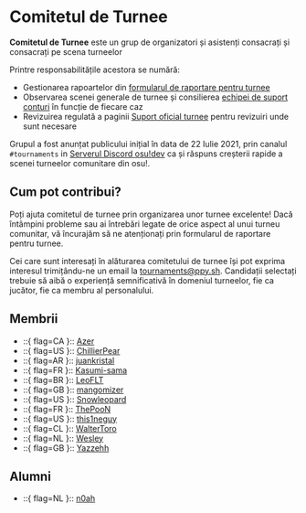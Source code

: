 # Comitetul de Turnee

**Comitetul de Turnee** este un grup de organizatori și asistenți consacrați și consacrați pe scena turneelor

Printre responsabilitățile acestora se numără:

- Gestionarea rapoartelor din [formularul de raportare pentru turnee](https://pif.ephemeral.ink/tournament-reports)
- Observarea scenei generale de turnee și consilierea [echipei de suport conturi](/wiki/People/The_Team/Account_support_team) în funcție de fiecare caz
- Revizuirea regulată a paginii [Suport oficial turnee](/wiki/Tournaments/Official_support) pentru revizuiri unde sunt necesare

Grupul a fost anunțat publicului inițial în data de 22 Iulie 2021, prin canalul `#tournaments` in [Serverul Discord osu!dev](https://discord.com/invite/ppy) ca și răspuns creșterii rapide a scenei turneelor comunitare din osu!.

## Cum pot contribui?

Poți ajuta comitetul de turnee prin organizarea unor turnee excelente! Dacă întâmpini probleme sau ai întrebări legate de orice aspect al unui turneu comunitar, vă încurajăm să ne atenționați prin formularul de raportare pentru turnee.

Cei care sunt interesați în alăturarea comitetului de turnee își pot exprima interesul trimițându-ne un email la [tournaments@ppy.sh](mailto:tournaments@ppy.sh). Candidații selectați trebuie să aibă o experiență semnificativă în domeniul turneelor, fie ca jucător, fie ca membru al personalului.

## Membrii

- ::{ flag=CA }:: [Azer](https://osu.ppy.sh/users/2155578)
- ::{ flag=US }:: [ChillierPear](https://osu.ppy.sh/users/9501251)
- ::{ flag=AR }:: [juankristal](https://osu.ppy.sh/users/443656)
- ::{ flag=FR }:: [Kasumi-sama](https://osu.ppy.sh/users/6177263)
- ::{ flag=BR }:: [LeoFLT](https://osu.ppy.sh/users/3668779)
- ::{ flag=GB }:: [mangomizer](https://osu.ppy.sh/users/1893718)
- ::{ flag=US }:: [Snowleopard](https://osu.ppy.sh/users/3790227)
- ::{ flag=FR }:: [ThePooN](https://osu.ppy.sh/users/718454)
- ::{ flag=US }:: [this1neguy](https://osu.ppy.sh/users/1797189)
- ::{ flag=CL }:: [WalterToro](https://osu.ppy.sh/users/5281416)
- ::{ flag=NL }:: [Wesley](https://osu.ppy.sh/users/2407265)
- ::{ flag=GB }:: [Yazzehh](https://osu.ppy.sh/users/7068973)

## Alumni

- ::{ flag=NL }:: [n0ah](https://osu.ppy.sh/users/3086393)

